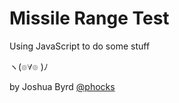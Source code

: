 # Missile Range Test

Using JavaScript to do some stuff

ヽ(๏∀๏ )ﾉ

by Joshua Byrd [@phocks](http://twitter.com/phocks)